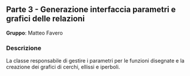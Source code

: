 ## Parte 3 - Generazione interfaccia parametri e grafici delle relazioni

**Gruppo**: Matteo Favero

### Descrizione

La classe responsabile di gestire i parametri per le funzioni disegnate e la
creazione dei grafici di cerchi, ellissi e iperboli.

